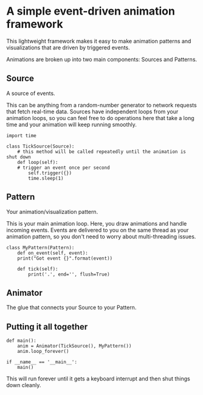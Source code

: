 A simple event-driven animation framework
=========================================

This lightweight framework makes it easy to make animation patterns and
visualizations that are driven by triggered events.

Animations are broken up into two main components: Sources and Patterns.

Source
------

A source of events.

This can be anything from a random-number generator to network requests that
fetch real-time data. Sources have independent loops from your animation loops,
so you can feel free to do operations here that take a long time and your
animation will keep running smoothly.

```
import time

class TickSource(Source):
    # this method will be called repeatedly until the animation is shut down
    def loop(self):
	# trigger an event once per second
        self.trigger({})
        time.sleep(1)
```

Pattern
-------

Your animation/visualization pattern.

This is your main animation loop. Here, you draw animations and handle incoming
events. Events are delivered to you on the same thread as your animation pattern,
so you don't need to worry about multi-threading issues.

```
class MyPattern(Pattern):
    def on_event(self, event):
	print("Got event {}".format(event))

    def tick(self):
        print('.', end='', flush=True)
```

Animator
--------

The glue that connects your Source to your Pattern.

Putting it all together
-----------------------

```
def main():
    anim = Animator(TickSource(), MyPattern())
    anim.loop_forever()

if __name__ == '__main__':
    main()
```

This will run forever until it gets a keyboard interrupt and then shut things
down cleanly.
